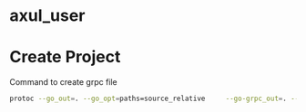 # axul_user



# Create Project
Command to create grpc file 

```sh
protoc --go_out=. --go_opt=paths=source_relative     --go-grpc_out=. --go-grpc_opt=paths=source_relative  pkg/grpc/userpb/user.proto
```